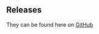 ## Releases
They can be found here on [GitHub](https://github.com/MBLF-Project/language-mblf/releases)
